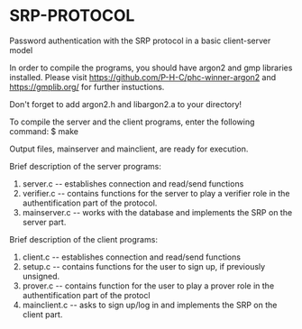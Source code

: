 # SRP-PROTOCOL
Password authentication with the SRP protocol in a basic client-server model

In order to compile the programs, you should have argon2 and gmp libraries installed. Please visit https://github.com/P-H-C/phc-winner-argon2 and https://gmplib.org/ for further instuctions.

Don't forget to add argon2.h and libargon2.a to your directory!

To compile the server and the client programs, enter the following command:
$ make

Output files, mainserver and mainclient, are ready for execution.

Brief description of the server programs:
1. server.c -- establishes connection and read/send functions
2. verifier.c -- contains functions for the server to play a verifier role in the authentification part of the protocol.
3. mainserver.c -- works with the database and implements the SRP on the server part.  

Brief description of the client programs:
1. client.c -- establishes connection and read/send functions
2. setup.c -- contains functions for the user to sign up, if previously unsigned.
3. prover.c -- contains function for the user to play a prover role in the authentification part of the protocl
4. mainclient.c -- asks to sign up/log in and implements the SRP on the client part.

